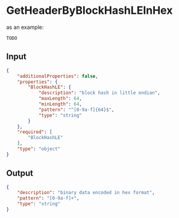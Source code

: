 # GetHeaderByBlockHashLEInHex

as an example:

```
TODO
```


## Input

```json
{
    "additionalProperties": false,
    "properties": {
        "BlockHashLE": {
            "description": "block hash in little endian",
            "maxLength": 64,
            "minLength": 64,
            "pattern": "^[0-9a-f]{64}$",
            "type": "string"
        }
    },
    "required": [
        "BlockHashLE"
    ],
    "type": "object"
}
```

## Output

```json
{
    "description": "binary data encoded in hex format",
    "pattern": "[0-9a-f]+",
    "type": "string"
}
```

